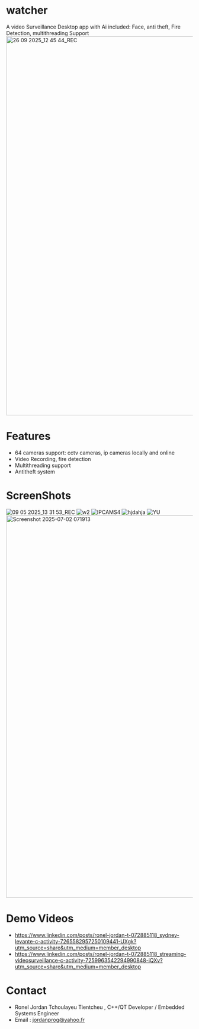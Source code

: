 # watcher
A video Surveillance Desktop app with Ai included: Face, anti theft, Fire Detection, multithreading Support
<img width="1918" height="1021" alt="26 09 2025_12 45 44_REC" src="https://github.com/user-attachments/assets/b200ac3d-67c3-4438-9392-eacc25241fb8" />


# Features
- 64 cameras support: cctv cameras, ip cameras locally and online
- Video Recording, fire detection
- Multithreading support
- Antitheft system
# ScreenShots
![09 05 2025_13 31 53_REC](https://github.com/user-attachments/assets/47c4cbb5-5dbd-43fb-80a6-074161918e56)
![w2](https://github.com/user-attachments/assets/02b10ded-ab14-4f07-9c98-633ee6f809bb)
![IPCAMS4](https://github.com/user-attachments/assets/fc467af6-0c8a-4a2c-9ab6-2b8caea5a562)
![hjdahja](https://github.com/user-attachments/assets/b90f67b2-b378-453c-bfdf-229360569a55)
![YU](https://github.com/user-attachments/assets/f0104254-6ba4-4198-a96e-aef10463580f)
<img width="1920" height="1030" alt="Screenshot 2025-07-02 071913" src="https://github.com/user-attachments/assets/1fef8a80-7f9e-4611-a937-fb7d3c82f5bc" />


# Demo Videos
- https://www.linkedin.com/posts/ronel-jordan-t-072885118_sydney-levante-c-activity-7265582957250109441-UXgk?utm_source=share&utm_medium=member_desktop
- https://www.linkedin.com/posts/ronel-jordan-t-072885118_streaming-videosurveillance-c-activity-7259963542294990848-iQXv?utm_source=share&utm_medium=member_desktop
# Contact
- Ronel Jordan Tchoulayeu Tientcheu , C++/QT Developer / Embedded Systems Engineer
- Email : jordanprog@yahoo.fr





